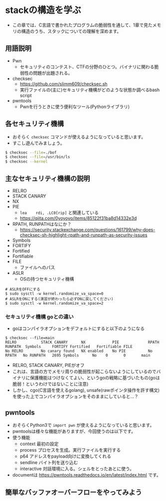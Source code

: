 # stackの構造を学ぶ
- この章では、C言語で書かれたプログラムの脆弱性を通して、1章で見たメモリの構造のうち、スタックについての理解を深めます。

## 用語説明
- Pwn
  - セキュリティのコンテスト、CTFの分野のひとつ。バイナリに関わる脆弱性の問題が出題される。
- checksec
  - https://github.com/slimm609/checksec.sh
  - 実行ファイルの(主に)セキュリティ機構がどのような状態か調べるbash script
- pwntools
  - Pwnを行うときに使う便利なツール(Pythonライブラリ)

## 各セキュリティ機構
- おそらく `checksec` コマンドが使えるようになっていると思います。
- すこし遊んでみましょう。
```bash
$ checksec --file=./bof
$ checksec --file=/usr/bin/ls
$ checksec --kernel
```

<!-- TODO -->
<!-- http://sig.tsg.ne.jp/sig-ctf-2017/pwn/2017/05/26/Easy-Pwn.html -->
<!-- https://miso-24.hatenablog.com/entry/2019/10/16/021321 -->
## 主なセキュリティ機構の説明
- RELRO
- STACK CANARY
- NX
- PIE
  - `lea	rdi, .LC0[rip]` と関連している
  - https://qiita.com/0yoyoyo/items/85122f31ba8d14332e3d
- RPATH, RUNPATHはなにか？
  - https://security.stackexchange.com/questions/161799/why-does-checksec-sh-highlight-rpath-and-runpath-as-security-issues
- Symbols
- FORTIFY
- Fortified
- Fortifiable
- FILE
  - ファイルへのパス
- ASLR
  - OSの持つセキュリティ機構
```
# ASLRをOFFにする
$ sudo sysctl -w kernel.randomize_va_space=0
# ASLRをONにする(演習が終わったら必ずONに戻してください)
$ sudo sysctl -w kernel.randomize_va_space=2
```
### セキュリティ機構 goとの違い
- goはコンパイラオプションをデフォルトにすると以下のようになる
```
$ checksec --file=main
RELRO           STACK CANARY      NX            PIE             RPATH      RUNPATH	Symbols		FORTIFY	Fortified	Fortifiable	FILE
No RELRO        No canary found   NX enabled    No PIE          No RPATH   No RUNPATH   2695 Symbols	  No	0		0		main
```
- RELRO, STACK CANARY, PIEがオフ
- これは、言語の方でメモリ周りの脆弱性が起こらないようにしているのでバイナリに保護機能はつけなくてよい、というgoの戦略に基づいたもの(goは脆弱！というわけではないことに注意)
- しかし、cgo(C言語を使えるgolang), unsafe(rawポインタ操作を許す構文)を使った上でコンパイラオプションをそのままにしていると...？

## pwntools
- おそらくPython3で `import pwn` が使えるようになっていると思います。
- pwntoolsは様々な機能がありますが、今回使うのは以下です。
- 使う機能
  - context 最初の設定
  - process プロセスを生成。実行ファイルを実行する
  - p64 アドレスをpayload向けに変換してくれる
  - sendline バイト列を送り込む
  - interactive 対話環境に入る。シェルをとったあとに使う。
- documentは https://pwntools.readthedocs.io/en/latest/index.html です。

## 簡単なバッファオーバーフローをやってみよう
<!-- 
TODO
ASLRオフ
gdbの使い方
RSPの書き換え
skip rbp https://qiita.com/ssssssssok1/items/b8ffca6b68149812c335
ret2esp http://www.intellilink.co.jp/article/column/ctf01.html
 -->